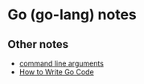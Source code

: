 # Go (go-lang) notes

## Other notes
- [command line arguments](https://gobyexample.com/command-line-arguments)
- [How to Write Go Code](https://golang.org/doc/code.html)
